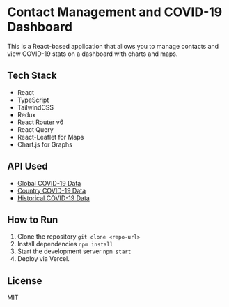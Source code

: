 # Contact Management and COVID-19 Dashboard

This is a React-based application that allows you to manage contacts and view COVID-19 stats on a dashboard with charts and maps.

## Tech Stack
- React
- TypeScript
- TailwindCSS
- Redux
- React Router v6
- React Query
- React-Leaflet for Maps
- Chart.js for Graphs

## API Used
- [Global COVID-19 Data](https://disease.sh/v3/covid-19/all)
- [Country COVID-19 Data](https://disease.sh/v3/covid-19/countries)
- [Historical COVID-19 Data](https://disease.sh/v3/covid-19/historical/all?lastdays=all)

## How to Run
1. Clone the repository
`git clone <repo-url>`
2. Install dependencies
`npm install`
3. Start the development server
`npm start`
4. Deploy via Vercel.

## License
MIT